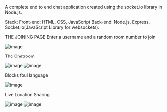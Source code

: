 A complete end to end chat application created using the socket.io library in Node.js.

Stack:
 Front-end: HTML, CSS, JavaScript 
 Back-end:  Node.js, Express, Socket.io(JavaScript Library for websockets).

THE JOINING PAGE
Enter a username and a random room number to join

![image](https://user-images.githubusercontent.com/72697334/136284848-68fa1c05-6585-4fde-8374-b929b5d03a71.png)

The Chatroom

![image](https://user-images.githubusercontent.com/72697334/136284935-f134dac3-aba2-431d-92e9-6f7a96c3a4ec.png)
![image](https://user-images.githubusercontent.com/72697334/136284994-c2317a6d-73e3-44b8-9667-4c4e85e16884.png)

Blocks foul language

![image](https://user-images.githubusercontent.com/72697334/136285110-03b57e17-b0f9-4607-95d2-5783414819fb.png)

Live Location Sharing

![image](https://user-images.githubusercontent.com/72697334/136285150-39799fbb-a619-4a6c-846a-4feb04051096.png)
![image](https://user-images.githubusercontent.com/72697334/136285245-b514f595-4c9c-49df-837d-c610c6466468.png)





